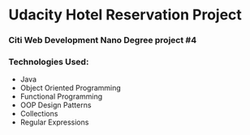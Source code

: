 # Udacity Hotel Reservation Project

### Citi Web Development Nano Degree project #4

### Technologies Used:
* Java
* Object Oriented Programming
* Functional Programming
* OOP Design Patterns
* Collections
* Regular Expressions
